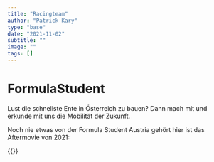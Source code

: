 ```yaml
---
title: "Racingteam"
author: "Patrick Kary"
type: "base"
date: "2021-11-02"
subtitle: ""
image: ""
tags: []
---
```


# FormulaStudent

Lust die schnellste Ente in Österreich zu bauen? Dann mach mit und erkunde mit uns die Mobilität der Zukunft.

Noch nie etwas von der Formula Student Austria gehört hier ist das Aftermovie von 2021:


{{<youtube n2TLUDiZ4wI>}}